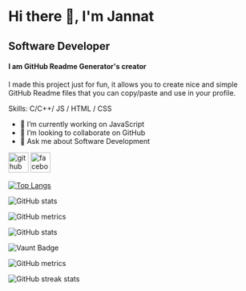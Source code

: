# Hi there 👋, I'm Jannat
## Software Developer

#### I am GitHub Readme Generator's creator
I made this project just for fun, it allows you to create nice and simple GitHub Readme files that you can copy/paste and use in your profile.

Skills: C/C++/ JS / HTML / CSS

- 🔭 I’m currently working on JavaScript 
- 👯 I’m looking to collaborate on GitHub 
- 💬 Ask me about Software Development 


[<img src='https://cdn.jsdelivr.net/npm/simple-icons@3.0.1/icons/github.svg' alt='github' height='40'>](https://github.com/Jannat1937)  [<img src='https://cdn.jsdelivr.net/npm/simple-icons@3.0.1/icons/facebook.svg' alt='facebook' height='40'>](https://www.facebook.com/https://www.facebook.com/Jannat1025)  

[![Top Langs](https://github-readme-stats.vercel.app/api/top-langs/?username=Jannat1937)](https://github.com/anuraghazra/github-readme-stats)

![GitHub stats](https://github-readme-stats.vercel.app/api?username=Jannat1937&show_icons=true&count_private=true)  

![GitHub metrics](https://metrics.lecoq.io/Jannat1937)  


![GitHub stats](https://github-readme-stats.vercel.app/api?username=Jannat1937&show_icons=true&count_private=true)  

![Vaunt Badge](https://api.vaunt.dev/v1/github/entities/Jannat1937/contributions?format=svg&private=true)  

![GitHub metrics](https://metrics.lecoq.io/Jannat1937)  

![GitHub streak stats](https://streak-stats.demolab.com/?user=Jannat1937)  

